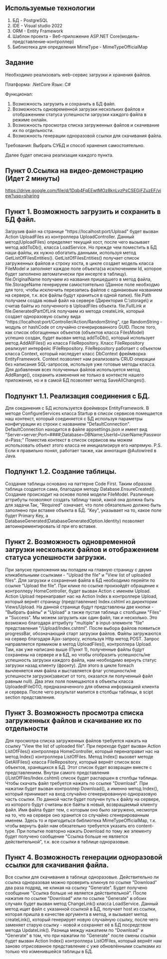 ## Используемые технологии

1. БД - PostgreSQL
2. IDE - Visual studio 2022
3. ORM - Entity Framework
4. Шаблон проекта - Веб-приложение ASP.NET Core(модель-представление-контроллер)
5. Библиотека для определения MimeType - MimeTypeOfficialMap

## Задание
Необходимо реализовать web-сервис загрузки и хранения файлов.

Платформа: .NetCore
Язык: C#

Функционал:
1. Возможность загрузить и сохранить в БД файл.
2. Возможность одновременной загрузки нескольких файлов и отображением статуса успешности загрузки каждого файла в режиме онлайн.
3. Возможность просмотра списка загруженных файлов и скачивание их по отдельности.
4. Возможность генерации одноразовой ссылки для скачивания файла.

Требования:
Выбрать СУБД и способ хранения самостоятельно.

Далее будет описана реализация каждого пункта.

## Пункт 0.Ссылка на видео-демонстрацию (Идет 2 минуты)
https://drive.google.com/file/d/1Dqb4FqEEwtMOz8knLvzPsCSEGjFZuzEF/view?usp=sharing

## Пункт 1. Возможность загрузить и сохранить в БД файл.
Загрузив файл на странице "https://localhost:port/Upload" будет вызван Action UploadFiles из контроллера UploadController.
Данный метод(UploadFiles) определяет текущий хост, после чего вызывает метод addToDb(), класса LoadService.
Но прежде чем поместить в БД наши файлы, их нужно обогатить данными, используя метод GetListOfFilesEntities().
GetListOfFilesEntities() получает список загруженных файлов и строку хоста, в цикле создает модель класса FileModel и заполняет каждое поле объекта(за исключением Id, которое будет заполнено автоматически при инсерте в таблицу).
file.OriginalName получаем из названия пришедшего в метод файла,
file.StorageName генерируем самостоятельно (Данное поле необходмо для того, чтобы исключить перезапись файлов с одинаковым названием на сервере, т.к. все файлы будут храниться в одной папке).
file.Path получаем создав новый файл на сервере (Директория C:\\storage\\) и считав байты из полученного в UploadFiles объекта.
file.FullLink и file.GeneratedPartOfLink получаем из метода createLink, который создает одноразовую ссылку вида "https://localhost:port/Controller/Action/RandomString", где RandomString - модуль от hashCode от случайно сгенерированного GUID.
После того, как список обогащенных объектов (объектов класса FilesModel) успешно создан, будет вызван метод addToDb(), который использует метод AddAllFiles() из класса FileRepository.
Класс FileRepository реализует интерфейс IFileRepository. FileRepository работает с объектом класса Context, который наследует класс DbContext фреймворка EntityFramework.
Context позволяет нам реализовать CRUD операции без написания SQL-запросов, используя уже готовые методы класса. 
Для добавления всех полученных файлов используется метод AddRange(), сохранить изменения не только в контексте нашего приложения, но и в самой БД позволяет метод SaveAllChanges().
## Подпункт 1.1. Реализация соединения с БД.
Для соединения с БД используется фреймворк EntityFramework. В методе ConfigureServices класса Startup в список сервисов помещается наш контекст, который соединяется с БД используя параметры конфигурации из строки с названием "DefaultConnection".
DefaultConnection находится в файле appsettings.json и имеет вид "Server=server;Port=####;Database=DBName;UserId=UserName;Password=Pass;"
Поместив контекст в список сервисов мы можем использовать объект этого класса не инициализируя его напрямую. P.S. Если я правильно понял, работает также, как аннотация @Autowired в Java.
## Подпункт 1.2. Создание таблицы.
Создание таблицы основано на паттерне Code First. Таким образом таблица создается сама, благодаря методу Database.EnsureCreated(). Создание происходит на основе полей модели FileModel.
Различные аттрибуты позволяют создать таблицу такой, какой она должна быть для задачи.Так, "Required" означает, что поле обязательно должно быть заполнено при вставке объекта в БД. "Key", указывает на то, какое поле будет Primary Key,
а DatabaseGenerated(DatabaseGeneratedOption.Identity) позволяет автоинкрементировать id при его вставке.

## Пункт 2.  Возможность одновременной загрузки нескольких файлов и отображением статуса успешности загрузки.
При запуске приложения мы попадем на главную страницу с двумя кликабельными ссылками - "Upload the file" и "View list of uploaded files".
Для загрузки и сохранения файла в БД необходимо перейти по ссылке "Upload the file". При клике по ссылке произойдёт обращение к контроллеру HomeController, будет вызван Action с именем Upload.
Action Upload перенаправит нас на Action Index в контроллере Upload, который вернёт страницу (представление) Index.cshtml из директории Views/Upload.
На данной странице будут представлены две кнопки - "Выбрать файлы" и "Upload" а также пустая таблица с столбцами "Files" и "Success".
Мы можем загрузить как один файл, так и несколько. Это возможно благодаря аттрибуту "multiple" в input-элементе "file" представления "/Upload/Index.cshtml".
После выбора файлов появиться progressBar, обозначающий старт загрузки файлов.
Файлы загружаются на сервер благодаря Ajax-запросу, используя Http метод POST. Запрос направляется прямиком в метод UploadFiles(), контроллера Upload.
Там, как уже написано выше (Пункт 1), полученные файлы будут сохранены на сервере и в БД, но чтобы отобразить успешность/не успешность загрузки каждого файла, нам необходимо вернуть статус загрузки назад клиенту (фронту).
Для этого в цикле foreach вычленяется имя файла и выставляется флаг успешности/не успешности загрузки(зависит от того, оказался ли полученный файл равным null).
Два этих поля помещаются в объекты класса UploadedFileDTO, предназначенного для обмена информацией клиента и сервера.
После чего результат мапится в столбцы таблицы, в scipt section представления.

## Пункт 3. Возможность просмотра списка загруженных файлов и скачивание их по отдельности
Для просмотра списка загруженных файлов требуется нажать на ссылку "View the list of uploaded file".
При переходе будет вызван Action ListOfFiles() контроллера HomeController, который перенаправит нас на метод Index() контроллера ListOfFiles.
Метод Index() вызовет методе GetAllFiles() класса FileRepository, который вернёт список всех объектов, хранящихся в БД.
Этот список будет возвращен вместе с представлением. Внутри самого представления (/ListOfFiles/Index.cshtml) список будет распаршен в столбцы таблицы. 
Чтобы скачать файл требуется нажать по ссылке "Download". При нажатии будет вызван контроллер Download(), а именно метод Index(), который принимает на вход случайно сгенерированную одноразовую часть ссылки.
По данной части будет получен путь к файлу на сервере, из которого будут считаны все байты в новый, возвращаемый клиенту файл. Имя файла будет тем, с которым оно было загружено, несмотря на то, что на сервере оно хранится со случайно сгенерированным именем.
Здесь то и пригодиться библиотека MimeTypeOfficialMap, т.к. чтобы вернуть файл нам обязательно требуется указать его content-type.
При попытке повторно нажать Download по тому же элементу будет получено сообщение "Ссылка больше не является действительной", т.к. все ссылки в таблице одноразовые.

## Пункт 4. Возможность генерации одноразовой ссылки для скачивания файла.
Все ссылки для скачивания в таблице одноразовые. Действительно ли ссылка одноразовая можно проверить кликнув по ссылке "Download" два раза подряд, не кликая на ссылку "Generate".
Будет получено сообщение "Ссылка больше не является действительной". После нажатия по ссылке "Download" или по ссылке "Generate" в обоих случаях будет вызван метод ChangeLink() класса LoadService.
Данный метод ищет файл с указанной ссылкой в БД, получает host из ссылки, которая пришла в качестве аргумента в метод, и вызывает метод createLink(), который генерирует новую случайную ссылку, после чего заменяет старую ссылку - новой и сохраняет её
в БД посредством метода UpdateLink().
Разница между нажатием по "Download" и "Generate" в том, что при нажатии по "Generate" после смены ссылки будет вызван Action Index() контроллера ListOfFiles, 
который вернёт нам заново отрисованное представление с уже обновлёнными ссылками из только что изменившейся таблицы в БД.